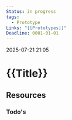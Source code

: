 ```yaml
---
Status: in progress
tags:
  - Prototype
Links: "[[Prototypes]]"
Deadline: 0001-01-01
---
```

2025-07-21 21:05
# {{Title}}

## Resources

### Todo's



